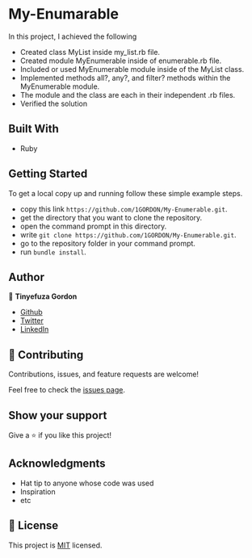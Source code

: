 # My-Enumarable

In this project, I achieved the following
- Created class MyList inside my_list.rb file.
- Created module MyEnumerable inside of enumerable.rb file.
- Included or used MyEnumerable module inside of the MyList class.
- Implemented methods all?, any?, and filter? methods within the MyEnumerable module.
- The module and the class are each in their independent .rb files.
- Verified the solution

## Built With

- Ruby


## Getting Started

To get a local copy up and running follow these simple example steps.

- copy this link `https://github.com/1GORDON/My-Enumerable.git`.
- get the directory that you want to clone the repository.
- open the command prompt in this directory.
- write `git clone https://github.com/1GORDON/My-Enumerable.git`.
- go to the repository folder in your command prompt.
- run `bundle install`.

## Author

👤 **Tinyefuza Gordon**

- [Github](https://github.com/1GORDON)
- [Twitter](https://twitter.com/TinyefuzaG)
- [LinkedIn](https://www.linkedin.com/in/tinyefuza-gordon/)
## 🤝 Contributing

Contributions, issues, and feature requests are welcome!

Feel free to check the [issues page](../../issues/).

## Show your support

Give a ⭐️ if you like this project!

## Acknowledgments

- Hat tip to anyone whose code was used
- Inspiration
- etc

## 📝 License

This project is [MIT](./MIT.md) licensed.

